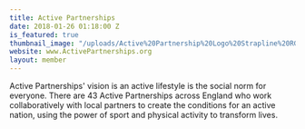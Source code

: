 ```yaml
---
title: Active Partnerships
date: 2018-01-26 01:18:00 Z
is_featured: true
thumbnail_image: "/uploads/Active%20Partnership%20Logo%20Strapline%20RGB%20(Digital)%20Full%20Colour.jpg"
website: www.ActivePartnerships.org
layout: member
---
```


Active Partnerships' vision is an active lifestyle is the social norm for everyone. There are 43 Active Partnerships across England who work collaboratively with local partners to create the conditions for an active nation, using the power of sport and physical activity to transform lives.
